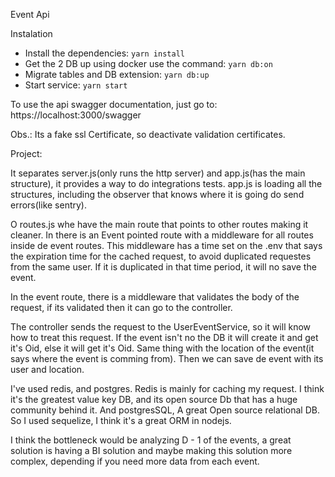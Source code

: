 Event Api

Instalation

- Install the dependencies: 
```yarn install```
- Get the 2 DB up using docker use the command:
```yarn db:on```
- Migrate tables and DB extension:
```yarn db:up```
- Start service:
```yarn start```

To use the api swagger documentation, just go to:
https://localhost:3000/swagger

Obs.:
Its a fake ssl Certificate, so deactivate validation certificates.

Project:

It separates server.js(only runs the http server) and app.js(has the main structure), it provides a way to do integrations tests.
app.js is loading all the structures, including the observer that knows where it is going do send errors(like sentry).

O routes.js whe have the main route that points to other routes making it cleaner. In there is an Event pointed route with a middleware for all routes inside de event routes. 
This middleware has a time set on the .env that says the expiration time for the cached request, to avoid duplicated requestes from the same user. If it is duplicated in that time period, it will no save the event.

In the event route, there is a middleware that validates the body of the request, if its validated then it can go to the controller.

The controller sends the request to the UserEventService, so it will know how to treat this request.
If the event isn't no the DB it will create it and get it's Oid, else it will get it's Oid. Same thing with the location of the event(it says where the event is comming from). 
Then we can save de event with its user and location.

I've used redis, and postgres. Redis is mainly for caching my request. 
I think it's the greatest value key DB, and its open source Db that has a huge community behind it.
And postgresSQL, A great Open source relational DB. So I used sequelize, I think it's a great ORM in nodejs.


I think the bottleneck would be analyzing D - 1 of the events, a great solution is having a BI solution and maybe making this solution more complex, depending if you need more data from each event.

